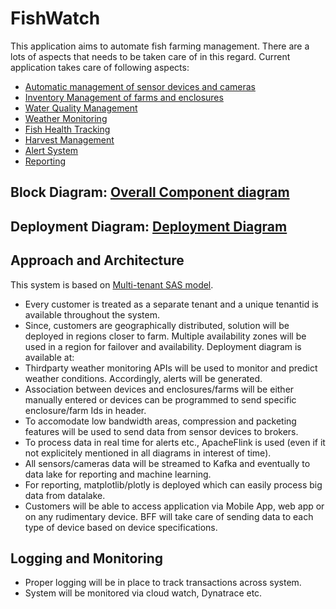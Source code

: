 # FishWatch
This application aims to automate fish farming management. There are a lots of aspects that needs to be taken care of in this regard. Current application takes care of following aspects:
- [Automatic management of sensor devices and cameras](KeyCapabilities/DeviceManagement.md)
- [Inventory Management of farms and enclosures](KeyCapabilities/InventoryManagement.md)
- [Water Quality Management](KeyCapabilities/WaterQuality.md)
- [Weather Monitoring](KeyCapabilities/WeatherMonitoring.md)
- [Fish Health Tracking](KeyCapabilities/FishStatistics.md)
- [Harvest Management](KeyCapabilities/Harvest.md)
- [Alert System](KeyCapabilities/AlertSystem.md)
- [Reporting](KeyCapabilities/Reporting.md)

## Block Diagram: [Overall Component diagram](./BlockDiagram.md)
## Deployment Diagram: [Deployment Diagram](./DeploymentDiagram.md)

## Approach and Architecture
This system is based on [Multi-tenant SAS model](ADRs/SingleTenantvsMultiTenant.md). 
- Every customer is treated as a separate tenant and a unique tenantid is available throughout the system.
- Since, customers are geographically distributed, solution will be deployed in regions closer to farm. Multiple availability zones will be used in a region for failover and availability. Deployment diagram is available at:
- Thirdparty weather monitoring APIs will be used to monitor and predict weather conditions. Accordingly, alerts will be generated.
- Association between devices and enclosures/farms will be either manually entered or devices can be programmed to send specific enclosure/farm Ids in header.
- To accomodate low bandwidth areas, compression and packeting features will be used to send data from sensor devices to brokers.
- To process data in real time for alerts etc., ApacheFlink is used (even if it not explicitely mentioned in all diagrams in interest of time).
- All sensors/cameras data will be streamed to Kafka and eventually to data lake for reporting and machine learning.
- For reporting, matplotlib/plotly is deployed which can easily process big data from datalake.
- Customers will be able to access application via Mobile App, web app or on any rudimentary device. BFF will take care of sending data to each type of device based on device specifications. 

## Logging and Monitoring
- Proper logging will be in place to track transactions across system.
- System will be monitored via cloud watch, Dynatrace etc. 


